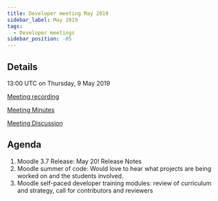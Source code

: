 ```yaml
---
title: Developer meeting May 2019
sidebar_label: May 2019
tags:
  - Developer meetings
sidebar_position: -05
---
```


## Details

13:00 UTC on Thursday, 9 May 2019

[Meeting recording](https://moodle.zoom.us/recording/share/kMqhpQY51DRzB4Rv6hKJFA_fCi-J4YSdhmL_wiHyepc)

[Meeting Minutes](https://devpad.moodle.org/p/MoodleDevCommunity-05-2019)

[Meeting Discussion](https://moodle.org/mod/forum/discuss.php?d=378355)

## Agenda

1. Moodle 3.7 Release: May 20! Release Notes
1. Moodle summer of code: Would love to hear what projects are being worked on and the students involved.
1. Moodle self-paced developer training modules: review of curriculum and strategy, call for contributors and reviewers
